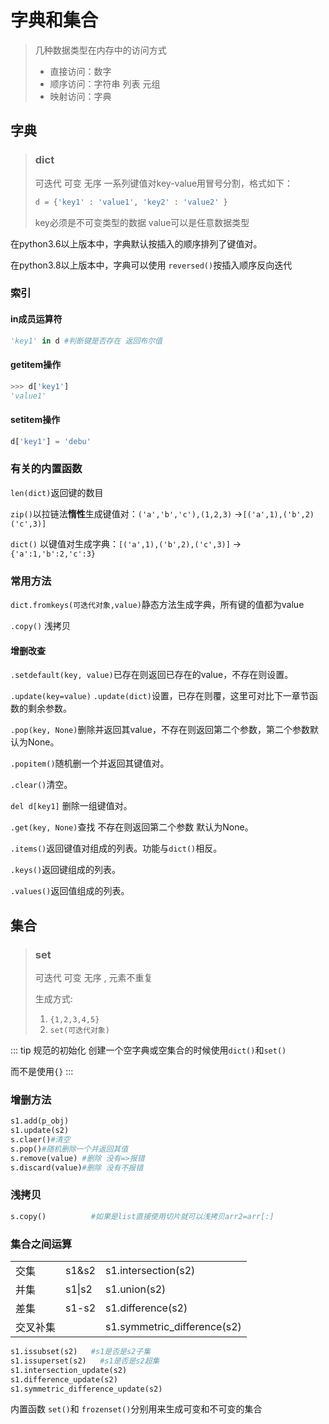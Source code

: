 # 字典和集合

> 几种数据类型在内存中的访问方式
>
> - 直接访问：数字
>- 顺序访问：字符串 列表 元组
> - 映射访问：字典

## 字典

> ### dict
>
> 可迭代 可变 无序
> 一系列键值对key-value用冒号分割，格式如下：
>
> ```python
> d = {'key1' : 'value1', 'key2' : 'value2' }
> ```
>
> key必须是不可变类型的数据
> value可以是任意数据类型

在python3.6以上版本中，字典默认按插入的顺序排列了键值对。

在python3.8以上版本中，字典可以使用 `reversed()`按插入顺序反向迭代

### 索引

#### in成员运算符

```python
'key1' in d #判断键是否存在 返回布尔值
```

#### getitem操作

```python
>>> d['key1']
'value1'
```

#### setitem操作

```python
d['key1'] = 'debu'
```

### 有关的内置函数

`len(dict)`返回键的数目

`zip()`以拉链法**惰性**生成键值对：`('a','b','c'),(1,2,3)` ->`[('a',1),('b',2)('c',3)]`

`dict()` 以键值对生成字典：`[('a',1),('b',2),('c',3)]` -> `{'a':1,'b':2,'c':3}`

### 常用方法

`dict.fromkeys(可迭代对象,value)`静态方法生成字典，所有键的值都为value

`.copy()` 浅拷贝

#### 增删改查

`.setdefault(key, value)`已存在则返回已存在的value，不存在则设置。

`.update(key=value)` `.update(dict)`设置，已存在则覆，这里可对比下一章节函数的剩余参数。

`.pop(key, None)`删除并返回其value，不存在则返回第二个参数，第二个参数默认为None。

`.popitem()`随机删一个并返回其键值对。

`.clear()`清空。

`del d[key1]`  删除一组键值对。

`.get(key, None)`查找 不存在则返回第二个参数 默认为None。

`.items()`返回键值对组成的列表。功能与`dict()`相反。

`.keys()`返回键组成的列表。

`.values()`返回值组成的列表。



## 集合

> ### set
> 可迭代  可变 无序  ,  元素不重复
>
> 生成方式:
>
> 1. `{1,2,3,4,5}`
> 2. `set(可迭代对象)`


::: tip 规范的初始化
创建一个空字典或空集合的时候使用`dict()`和`set()`

而不是使用`{}`
:::


### 增删方法

```python
s1.add(p_obj)
s1.update(s2) 
s.claer()#清空
s.pop()#随机删除一个并返回其值
s.remove(value) #删除 没有=>报错
s.discard(value)#删除 没有不报错
```
### 浅拷贝

```python
s.copy()          #如果是list直接使用切片就可以浅拷贝arr2=arr[:]
```
### 集合之间运算

|          |        |                             |
| :------- | :----- | :-------------------------- |
| 交集     | s1&s2  | s1.intersection(s2)         |
| 并集     | s1\|s2 | s1.union(s2)                |
| 差集     | s1-s2  | s1.difference(s2)           |
| 交叉补集 |        | s1.symmetric_difference(s2) |

```python
s1.issubset(s2)   #s1是否是s2子集
s1.issuperset(s2)   #s1是否是s2超集
s1.intersection_update(s2)  
s1.difference_update(s2)
s1.symmetric_difference_update(s2)
```
内置函数 `set()`和 `frozenset()`分别用来生成可变和不可变的集合